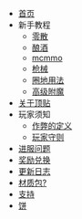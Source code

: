 <!-- docs/_sidebar.md -->
* [首页](/)
* 新手教程
  * [零散](course/base.md)
  * [酿酒](course/brewery.md)
  * [mcmmo](course/mcmmo.md)
  * [枪械](course/crackshot.md)
  * [圈地用法](course/residence.md)
  * [高级附魔](course/advancedenchantments.md)
* [关于顶贴](docs/mcbbs.md)
* 玩家须知
  * [作弊的定义](rules/cheat.md)
  * [玩家守则](rules/agreement.md)
* [进服问题](docs/joinQA.md)
* [奖励兑换](docs/reward.md)
* [更新日志](docs/logs.md)
* [材质包?](docs/resourcepack.md)
* [支持](docs/support.md)
* [饼](docs/flatbread.md)